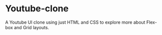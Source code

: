 # Youtube-clone
 A Youtube UI clone using just HTML and CSS to explore more about Flex-box and Grid layouts.
